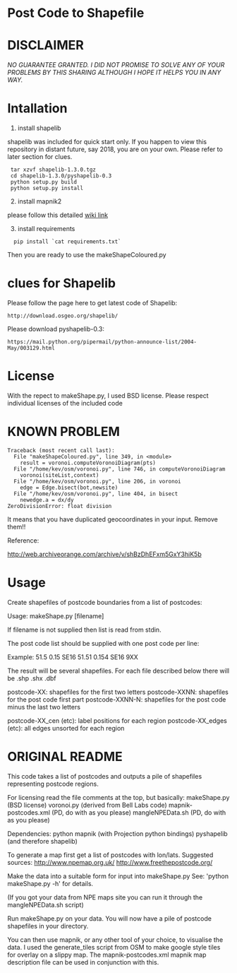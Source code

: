Post Code to Shapefile
=======================

# DISCLAIMER

*NO GUARANTEE GRANTED. I DID NOT PROMISE TO SOLVE ANY OF YOUR PROBLEMS BY THIS SHARING ALTHOUGH I HOPE IT HELPS YOU IN ANY WAY.*

# Intallation

1. install shapelib

shapelib was included for quick start only. If you happen to view this repository in distant future, say 2018, you are on your own. Please refer to later section for clues.

```
 tar xzvf shapelib-1.3.0.tgz
 cd shapelib-1.3.0/pyshapelib-0.3
 python setup.py build
 python setup.py install
```

2. install mapnik2 

 please follow this detailed <a href="http://wiki.openstreetmap.org/wiki/Mapnik/Installation">wiki link</a>

3. install requirements

```
  pip install `cat requirements.txt`
```

Then you are ready to use the makeShapeColoured.py

# clues for Shapelib

Please follow the page here to get latest code of Shapelib:

```
http://download.osgeo.org/shapelib/
```

Please download pyshapelib-0.3:

```
https://mail.python.org/pipermail/python-announce-list/2004-May/003129.html
```

# License

With the repect to makeShape.py, I used BSD license. Please respect individual licenses of the included code

# KNOWN PROBLEM 

```
Traceback (most recent call last):
  File "makeShapeColoured.py", line 349, in <module>
    result = voronoi.computeVoronoiDiagram(pts)
  File "/home/kev/osm/voronoi.py", line 746, in computeVoronoiDiagram
    voronoi(siteList,context)
  File "/home/kev/osm/voronoi.py", line 206, in voronoi
    edge = Edge.bisect(bot,newsite)
  File "/home/kev/osm/voronoi.py", line 404, in bisect
    newedge.a = dx/dy
ZeroDivisionError: float division
```

It means that you have duplicated geocoordinates in your input. Remove them!!

Reference:

http://web.archiveorange.com/archive/v/shBzDhEFxm5GxY3hiK5b

# Usage

Create shapefiles of postcode boundaries from a list of postcodes:

Usage:
	makeShape.py [filename]

If filename is not supplied then list is read from stdin.

The post code list should be supplied with one post code per line:
   <latitude> <longitude> <post code>

Example:
   51.5 0.15 SE16
   51.51 0.154 SE16 9XX

The result will be several shapefiles. For each file described
below there will be .shp .shx .dbf

  postcode-XX: shapefiles for the first two letters
  postcode-XXNN: shapefiles for the post code first part
  postcode-XXNN-N: shapefiles for the post code minus the last
        two letters

  postcode-XX_cen (etc): label positions for each region
  postcode-XX_edges (etc): all edges unsorted for each region

# ORIGINAL README

This code takes a list of postcodes and outputs a pile of
shapefiles representing postcode regions.

For licensing read the file comments at the top, but basically:
  makeShape.py (BSD license)
  voronoi.py (derived from Bell Labs code)
  mapnik-postcodes.xml (PD, do with as you please)
  mangleNPEData.sh (PD, do with as you please)

Dependencies:
  python
  mapnik (with Projection python bindings)
  pyshapelib (and therefore shapelib)

To generate a map first get a list of postcodes with lon/lats.
Suggested sources:
   http://www.npemap.org.uk/
   http://www.freethepostcode.org/

Make the data into a suitable form for input into makeShape.py
See: 'python makeShape.py -h' for details.

(If you got your data from NPE maps site you can run it through
the mangleNPEData.sh script)

Run makeShape.py on your data. You will now have a pile of
postcode shapefiles in your directory.

You can then use mapnik, or any other tool of your choice, to
visualise the data. I used the generate_tiles script from OSM
to make google style tiles for overlay on a slippy map. The
mapnik-postcodes.xml mapnik map description file can be used
in conjunction with this.
